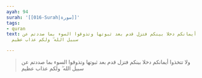 ```yaml
---
ayah: 94
surah: '[[016-Surah|سورة]]'
tags:
- quran
text: ولا تتخذوا أيمانكم دخلا بينكم فتزل قدم بعد ثبوتها وتذوقوا السوء بما صددتم عن
  سبيل الله ۖ ولكم عذاب عظيم

---
```

> ولا تتخذوا أيمانكم دخلا بينكم فتزل قدم بعد ثبوتها وتذوقوا السوء بما صددتم عن سبيل الله ۖ ولكم عذاب عظيم
